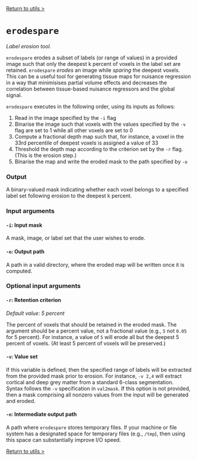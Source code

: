 [Return to utils >](https://pipedocs.github.io/utils)

# `erodespare`

_Label erosion tool._

`erodespare` erodes a subset of labels (or range of values) in a provided image such that only the deepest k percent of voxels in the label set are retained. `erodespare` _erodes_ an image while _sparing_ the deepest voxels. This can be a useful tool for generating tissue maps for nuisance regression in a way that minimisises partial volume effects and decreases the correlation between tissue-based nuisance regressors and the global signal.

`erodespare` executes in the following order, using its inputs as follows:

 1. Read in the image specified by the `-i` flag 
 2. Binarise the image such that voxels with the values specified by the `-v` flag are set to 1 while all other voxels are set to 0
 3. Compute a fractional depth map such that, for instance, a voxel in the 33rd percentile of deepest voxels is assigned a value of 33
 4. Threshold the depth map according to the criterion set by the `-r` flag. (This is the erosion step.)
 5. Binarise the map and write the eroded mask to the path specified by `-o`

### Output

A binary-valued mask indicating whether each voxel belongs to a specified label set following erosion to the deepest k percent.

### Input arguments

#### `-i`: Input mask

A mask, image, or label set that the user wishes to erode.

#### `-o`: Output path

A path in a valid directory, where the eroded map will be written once it is computed.

### Optional input arguments

#### `-r`: Retention criterion

_Default value: 5 percent_

The percent of voxels that should be retained in the eroded mask. The argument should be a percent value, not a fractional value (e.g., `5` not `0.05` for 5 percent). For instance, a value of `5` will erode all but the deepest 5 percent of voxels. (At least 5 percent of voxels will be preserved.)

#### `-v`: Value set

If this variable is defined, then the specified range of labels will be extracted from the provided mask prior to erosion. For instance, `-v 2,4` will extract cortical and deep grey matter from a standard 6-class segmentation. Syntax follows the `-v` specification in `val2mask`. If this option is not provided, then a mask comprising all nonzero values from the input will be generated and eroded.

#### `-n`: Intermediate output path

A path where `erodespare` stores temporary files. If your machine or file system has a designated space for temporary files (e.g., `/tmp`), then using this space can substantially improve I/O speed.

[Return to utils >](https://pipedocs.github.io/utils)
